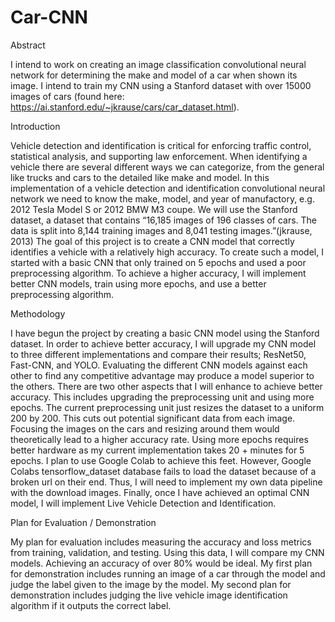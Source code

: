 # Car-CNN
Abstract

I intend to work on creating an image classification convolutional neural network for determining the make and model of a car when shown its image. I intend to train my CNN using a Stanford dataset with over 15000 images of cars (found here: https://ai.stanford.edu/~jkrause/cars/car_dataset.html).

Introduction

Vehicle detection and identification is critical for enforcing traffic control, statistical analysis, and supporting law enforcement. When identifying a vehicle there are several different ways we can categorize, from the general like trucks and cars to the detailed like make and model. In this implementation of a vehicle detection and identification convolutional neural network we need to know the make, model, and year of manufactory, e.g. 2012 Tesla Model S or 2012 BMW M3 coupe. We will use the Stanford dataset, a dataset that contains “16,185 images of 196 classes of cars. The data is split into 8,144 training images and 8,041 testing images.”(jkrause, 2013) The goal of this project is to create a CNN model that correctly identifies a vehicle with a relatively high accuracy. To create such a model, I started with a basic CNN that only trained on 5 epochs and used a poor preprocessing algorithm. To achieve a higher accuracy, I will implement better CNN models, train using more epochs, and use a better preprocessing algorithm.

Methodology

I have begun the project by creating a basic CNN model using the Stanford dataset. In order to achieve better accuracy, I will upgrade my CNN model to three different implementations and compare their results; ResNet50, Fast-CNN, and YOLO. Evaluating the different CNN models against each other to find any competitive advantage may produce a model superior to the others. There are two other aspects that I will enhance to achieve better accuracy. This includes upgrading the preprocessing unit and using more epochs. The current preprocessing unit just resizes the dataset to a uniform 200 by 200. This cuts out potential significant data from each image. Focusing the images on the cars and resizing around them would theoretically lead to a higher accuracy rate. Using more epochs requires better hardware as my current implementation takes 20 + minutes for 5 epochs. I plan to use Google Colab to achieve this feet. However, Google Colabs tensorflow_dataset database fails to load the dataset because of a broken url on their end. Thus, I will need to implement my own data pipeline with the download images. Finally, once I have achieved an optimal CNN model, I will implement Live Vehicle Detection and Identification. 

Plan for Evaluation / Demonstration

My plan for evaluation includes measuring the accuracy and loss metrics from training, validation, and testing. Using this data, I will compare my CNN models. Achieving an accuracy of over 80% would be ideal. My first plan for demonstration includes running an image of a car through the model and judge the label given to the image by the model. My second plan for demonstration includes judging the live vehicle image identification algorithm if it outputs the correct label.
